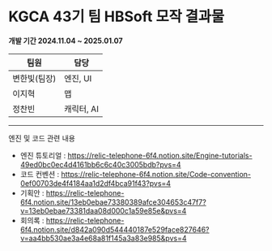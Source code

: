 # KGCA 43기 팀 HBSoft 모작 결과물  #

__개발 기간 2024.11.04 ~ 2025.01.07__

팀원  | 담당
------------- | -------------
변한빛(팀장)  | 엔진, UI
이지혁  | 맵
정찬빈  | 캐릭터, AI
---
엔진 및 코드 관련 내용
* 엔진 튜토리얼 : https://relic-telephone-6f4.notion.site/Engine-tutorials-49ed0bc0ec4d4161bb6c6c40c3005bdb?pvs=4
* 코드 컨벤션 : https://relic-telephone-6f4.notion.site/Code-convention-0ef00703de4f4184aa1d2df4bca91f43?pvs=4
* 기획안 : https://relic-telephone-6f4.notion.site/13eb0ebae73380389afce304653c47f7?v=13eb0ebae73381daa08d000c1a59e85e&pvs=4
* 회의록 : https://relic-telephone-6f4.notion.site/d842a090d544440187e529face827646?v=aa4bb530ae3a4e68a81f145a3a83e985&pvs=4
